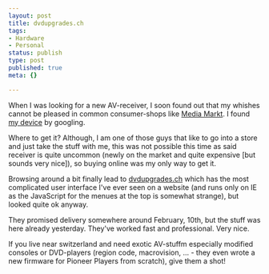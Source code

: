 ```yaml
---
layout: post
title: dvdupgrades.ch
tags:
- Hardware
- Personal
status: publish
type: post
published: true
meta: {}

---
```

When I was looking for a new AV-receiver, I soon found out that my whishes cannot be pleased in common consumer-shops like <a href="http://www.mediamarkt.ch">Media Markt</a>. I found <a href="http://www.sony.ch/view.x?cat=1000077&prod=1008751&loc=de_CH">my device</a> by googling.

Where to get it? Although, I am one of those guys that like to go into a store and just take the stuff with me, this was not possible this time as said receiver is quite uncommon (newly on the market and quite expensive [but sounds very nice]), so buying online was my only way to get it.

Browsing around a bit finally lead to <a href="http://www.dvdupgrades.ch">dvdupgrades.ch</a> which has the most complicated user interface I've ever seen on a website (and runs only on IE as the JavaScript for the menues at the top is somewhat strange), but looked quite ok anyway.

They promised delivery somewhere around February, 10th, but the stuff was here already yesterday. They've worked fast and professional. Very nice.

If you live near switzerland and need exotic AV-stuffm especially modified consoles or DVD-players (region code, macrovision, ... - they even wrote a new firmware for Pioneer Players from scratch), give them a shot!
